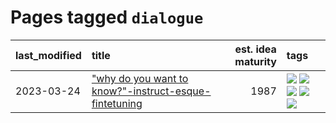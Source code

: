 # Pages tagged `dialogue`

|last_modified|title|est. idea maturity|tags
|:---|:---|---:|:---|
|2023-03-24|["why do you want to know?"-instruct-esque-fintetuning](../whydoyouwantoknow.md)|1987|[![](https://img.shields.io/badge/tag-aiethics-3c7f53)](../tags/aiethics.md) [![](https://img.shields.io/badge/tag-alignment-77a0)](../tags/alignment.md) [![](https://img.shields.io/badge/tag-dialogue-22d494)](../tags/dialogue.md) [![](https://img.shields.io/badge/tag-models-90446b)](../tags/models.md) [![](https://img.shields.io/badge/tag-wip-4bcfd8)](../tags/wip.md)|